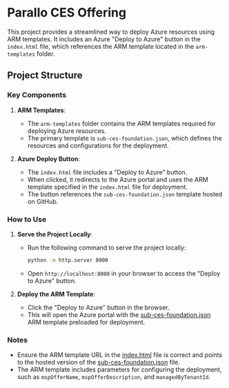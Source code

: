 # Parallo CES Offering

This project provides a streamlined way to deploy Azure resources using ARM templates. It includes an Azure "Deploy to Azure" button in the `index.html` file, which references the ARM template located in the `arm-templates` folder.

## Project Structure


### Key Components

1. **ARM Templates**:
   - The `arm-templates` folder contains the ARM templates required for deploying Azure resources.
   - The primary template is `sub-ces-foundation.json`, which defines the resources and configurations for the deployment.

2. **Azure Deploy Button**:
   - The `index.html` file includes a "Deploy to Azure" button.
   - When clicked, it redirects to the Azure portal and uses the ARM template specified in the `index.html` file for deployment.
   - The button references the `sub-ces-foundation.json` template hosted on GitHub.

### How to Use

1. **Serve the Project Locally**:
   - Run the following command to serve the project locally:
     ```bash
     python -m http.server 8000
     ```
   - Open `http://localhost:8000` in your browser to access the "Deploy to Azure" button.

2. **Deploy the ARM Template**:
   - Click the "Deploy to Azure" button in the browser.
   - This will open the Azure portal with the [sub-ces-foundation.json](http://_vscodecontentref_/3) ARM template preloaded for deployment.

### Notes

- Ensure the ARM template URL in the [index.html](http://_vscodecontentref_/4) file is correct and points to the hosted version of the [sub-ces-foundation.json](http://_vscodecontentref_/5) file.
- The ARM template includes parameters for configuring the deployment, such as `mspOfferName`, `mspOfferDescription`, and `managedByTenantId`.

